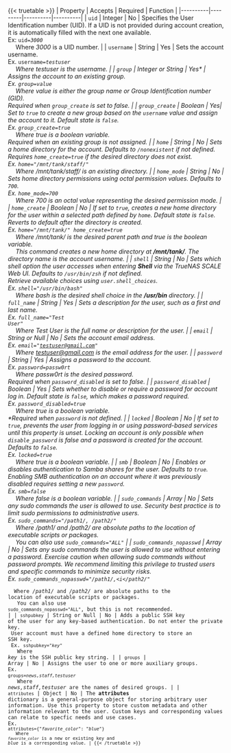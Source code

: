 &NewLine;

{{< truetable >}}
| Property | Accepts | Required | Function |
|----------|---------|----------|----------|
| `uid` | Integer | No | Specifies the User Identification number (UID). If a UID is not provided during account creation, it is automatically filled with the next one available. <br> Ex: <code>uid=<i>3000</i></code> <br> &emsp; Where *3000* is a UID number. |
| `username` | String | Yes | Sets the account username. <br> Ex. <code>username=<i>testuser</id></code> <br> &emsp; Where *testuser* is the username. |
| `group` | Integer or String | Yes* | Assigns the account to an existing group. <br> Ex. <code>group=<i>value</i></code> <br> &emsp; Where *value* is either the group name or Group Identification number (GID). <br> *Required when `group_create` is set to false. |
| `group_create` | Boolean | Yes*| Set to `true` to create a new group based on the `username` value and assign the account to it. Default state is `false`. <br> Ex. <code>group_create=<i>true</i></code> <br> &emsp; Where *true* is a boolean variable. <br> *Required when an existing group is not assigned. |
| `home` | String | No | Sets a home directory for the account. Defaults to `/nonexistent` if not defined. <br> Requires `home_create=true` if the desired directory does not exist. <br> Ex. <code>home="<i>/mnt/tank/staff/</i>"</code> <br> &emsp; Where */mnt/tank/staff/* is an existing directory. |
| `home_mode` | String | No | Sets home directory permissions using octal permission values. Defaults to `700`. <br> Ex. <code>home_mode=<i>700</i></code> <br> &emsp; Where *700* is an octal value representing the desired permission mode. |
| `home_create` | Boolean | No | If set to `true`, creates a new home directory for the user within a selected path defined by `home`. Default state is `false`. Reverts to default after the directory is created. <br> Ex. <code>home="<i>/mnt/tank/</i>" home_create=<i>true</i></code> <br> &emsp; Where */mnt/tank/* is the desired parent path and *true* is the boolean variable. <br> &emsp; This command creates a new home directory at **/mnt/tank/**. The directory name is the account username. |
| `shell` | String | No | Sets which shell option the user accesses when entering **Shell** via the TrueNAS SCALE Web UI. Defaults to `/usr/bin/zsh` if not defined. <br> Retrieve available choices using `user.shell_choices`. <br> Ex. <code>shell="/usr/bin/<i>bash</i>"</code> <br> &emsp; Where *bash* is the desired shell choice in the **/usr/bin** directory. |
| `full_name` | String | Yes | Sets a description for the user, such as a first and last name. <br> Ex. <code>full_name="<i>Test User</i>"</code> <br> &emsp; Where *Test User* is the full name or description for the user. |
| `email` | String or Null | No | Sets the account email address. <br> Ex. <code>email="<i>testuser@gmail.com</i>"</code> <br> &emsp; Where *testuser@gmail.com* is the email address for the user. |
| `password` | String | Yes* | Assigns a password to the account. <br> Ex. <code>password=<i>passw0rt</i></code> <br> &emsp; Where *passw0rt* is the desired password. <br> *Required when `password_disabled` is set to false. |
| `password_disabled` | Boolean | Yes* | Sets whether to disable or require a password for account log in. Default state is `false`, which makes a password required. <br> Ex. <code>password_disabled=<i>true</i></code> <br> &emsp; Where *true* is a boolean variable. <br> *Required when `password` is not defined. |
| `locked` | Boolean | No | If set to `true`, prevents the user from logging in or using password-based services until this property is unset. Locking an account is only possible when `disable_password` is false and a password is created for the account. Defaults to `false`. <br> Ex. <code>locked=<i>true</i></code> <br> &emsp; Where *true* is a boolean variable. |
| `smb` | Boolean | No | Enables or disables authentication to Samba shares for the user. Defaults to `true`. <br> Enabling SMB authentication on an account where it was previously disabled requires setting a new `password`. <br> Ex. <code>smb=<i>false</i></code> <br> &emsp; Where *false* is a boolean variable. |
| `sudo_commands` | Array | No | Sets any sudo commands the user is allowed to use. Security best practice is to limit sudo permissions to administrative users. <br> Ex. <code>sudo_commands="<i>/path1/</i>, <i>/path2/</i>"</code> <br> &emsp; Where <i>/path1/</i> and <i>/path2/</i> are absolute paths to the location of executable scripts or packages. <br> &emsp; You can also use `sudo_commands="ALL"` |
| `sudo_commands_nopasswd` | Array | No | Sets any sudo commands the user is allowed to use without entering a password. Exercise caution when allowing sudo commands without password prompts. We recommend limiting this privilege to trusted users and specific commands to minimize security risks. <br> Ex. <code>sudo_commands_nopasswd="<i>/path1/</i>,<i</path2/</i>" <br> &emsp; Where <i>/path1/</i> and <i>/path2/</i> are absolute paths to the location of executable scripts or packages. <br> &emsp; You can also use `sudo_commands_nopasswd="ALL"`, but this is not recommended. |
| `sshpubkey` | String or Null | No | Adds a public SSH key of the user for any key-based authentication. Do not enter the private key. <br> User account must have a defined home directory to store an SSH key. <br> Ex. <code>sshpubkey="<i>key</i>"</code> <br> &emsp; Where *key* is the SSH public key string. |
| `groups` | Array | No | Assigns the user to one or more auxiliary groups. <br>Ex. <code>groups=<i>news,staff,testuser</i></code> <br> &emsp; Where *news,staff,testuser* are the names of desired groups. |
| `attributes` | Object | No | The **attributes** dictionary is a general-purpose object for storing arbitrary user information. Use this property to store custom metadata and other information relevant to the user. Custom keys and corresponding values can relate to specfic needs and use cases. <br>Ex. <code>attributes={"<i>favorite_color</i>": "<i>blue</i>"} <br> &emsp; Where <code><i>favorite_color</i></code> is a new or existing key and *blue* is a corresponding value. |
{{< /truetable >}}
